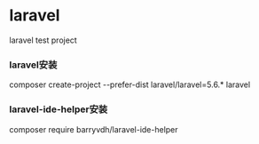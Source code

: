 # laravel
laravel test project
### laravel安装 
composer create-project --prefer-dist laravel/laravel=5.6.* laravel
### laravel-ide-helper安装
composer require barryvdh/laravel-ide-helper

